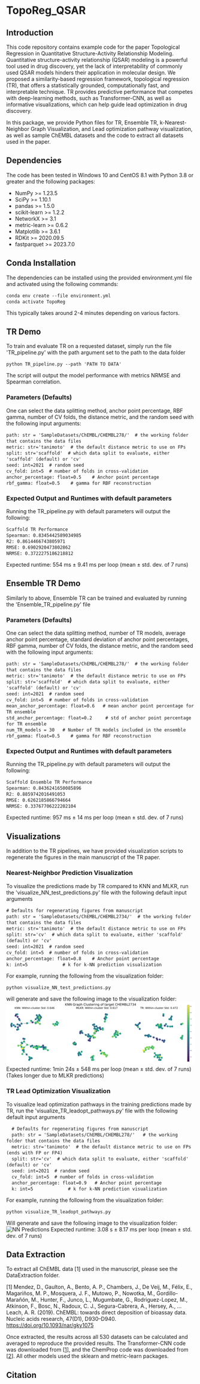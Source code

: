 # TopoReg_QSAR

## Introduction
This code repository contains example code for the paper Topological Regression in Quantitative Structure-Activity Relationship Modeling. Quantitative structure-activity relationship (QSAR) modeling is a powerful tool used in drug discovery, yet the lack of interpretability of commonly used QSAR models hinders their application in molecular design. 
We proposed a similarity-based regression framework, topological regression (TR), that offers a statistically grounded, computationally fast, and interpretable technique. TR provides predictive performance that competes with deep-learning methods, such as Transformer-CNN, as well as informative visualizations, which can help guide lead optimization in drug discovery. 

In this package, we provide Python files for TR, Ensemble TR, k-Nearest-Neighbor Graph Visualization, and Lead optimization pathway visualization, as well as sample ChEMBL datasets and the code to extract all datasets used in the paper.

   
## Dependencies
The code has been tested in Windows 10 and CentOS 8.1 with Python 3.8 or greater and the following packages:
* NumPy >= 1.23.5
* SciPy >= 1.10.1
* pandas >= 1.5.0
* scikit-learn >= 1.2.2
* NetworkX >= 3.1
* metric-learn >= 0.6.2
* Matplotlib >= 3.6.1
* RDKit >= 2020.09.5
* fastparquet >= 2023.7.0
## Conda Installation
The dependencies can be installed using the provided environment.yml file and activated using the following commands:
```
conda env create --file environment.yml
conda activate TopoReg
```
This typically takes around 2-4 minutes depending on various factors. 
## TR Demo
To train and evaluate TR on a requested dataset, simply run the file 'TR_pipeline.py' with the path argument set to the path to the data folder
```
python TR_pipeline.py --path 'PATH TO DATA'
```
The script will output the model performance with metrics NRMSE and Spearman correlation. 
### Parameters (Defaults)
One can select the data splitting method, anchor point percentage, RBF gamma, number of CV folds, the distance metric, and the random seed with the following input arguments:
```
path: str = 'SampleDatasets/ChEMBL/CHEMBL278/'  # the working folder that contains the data files
metric: str='tanimoto'  # the default distance metric to use on FPs
split: str='scaffold'  # which data split to evaluate, either 'scaffold' (default) or 'cv'
seed: int=2021  # random seed 
cv_fold: int=5  # number of folds in cross-validation
anchor_percentage: float=0.5    # Anchor point percentage
rbf_gamma: float=0.5    # gamma for RBF reconstruction
```
### Expected Output and Runtimes with default parameters
Running the TR_pipeline.py with default parameters will output the following:
```
Scaffold TR Performance
Spearman: 0.8345442589034985
R2: 0.8614466743805971
RMSE: 0.6902920473802862
NRMSE: 0.3722275186218812
```
Expected runtime: 554 ms ± 9.41 ms per loop (mean ± std. dev. of 7 runs)
## Ensemble TR Demo
Similarly to above, Ensemble TR can be trained and evaluated by running the 'Ensemble_TR_pipeline.py' file
### Parameters (Defaults)
One can select the data splitting method, number of TR models, average anchor point percentage, standard deviation of anchor point percentages, RBF gamma, number of CV folds, the distance metric, and the random seed with the following input arguments:
```
path: str = 'SampleDatasets/ChEMBL/CHEMBL278/'  # the working folder that contains the data files
metric: str='tanimoto'  # the default distance metric to use on FPs
split: str='scaffold'  # which data split to evaluate, either 'scaffold' (default) or 'cv'
seed: int=2021  # random seed 
cv_fold: int=5  # number of folds in cross-validation
mean_anchor_percentage: float=0.6   # mean anchor point percentage for TR ensemble
std_anchor_percentage: float=0.2     # std of anchor point percentage for TR ensemble
num_TR_models = 30   # Number of TR models included in the ensemble
rbf_gamma: float=0.5    # gamma for RBF reconstruction
```
### Expected Output and Runtimes with default parameters
Running the TR_pipeline.py with default parameters will output the following:
```
Scaffold Ensemble TR Performance
Spearman: 0.8436241650085896
R2: 0.8859742016491053
RMSE: 0.6262185866794664
NRMSE: 0.33767706222202104
```
Expected runtime: 957 ms ± 14 ms per loop (mean ± std. dev. of 7 runs)
## Visualizations
In addition to the TR pipelines, we have provided visualization scripts to regenerate the figures in the main manuscript of the TR paper. 
### Nearest-Neighbor Prediction Visualization
To visualize the predictions made by TR compared to KNN and MLKR, run the 'visualize_NN_test_predictions.py' file with the following default input arguments
```
# Defaults for regenerating figures from manuscript
path: str = 'SampleDatasets/ChEMBL/CHEMBL2734/'  # the working folder that contains the data files
metric: str='tanimoto'  # the default distance metric to use on FPs
split: str='cv'  # which data split to evaluate, either 'scaffold' (default) or 'cv'
seed: int=2021  # random seed 
cv_fold: int=5  # number of folds in cross-validation
anchor_percentage: float=0.8    # Anchor point percentage
k: int=5             # k for k-NN prediction visualization
```
For example, running the following from the visualization folder:
```
python visualize_NN_test_predictions.py
```
will generate and save the following image to the visualization folder:
![NN Predictions](https://github.com/Ribosome25/TopoReg_QSAR/blob/main/visualizations/visualize_NN_predictions_CHEMBL2734.png)
Expected runtime: 1min 24s ± 548 ms per loop (mean ± std. dev. of 7 runs) (Takes longer due to MLKR predictions)

### TR Lead Optimization Visualization
To visualize lead optimization pathways in the training predictions made by TR, run the 'visualize_TR_leadopt_pathways.py' file with the following default input arguments
```
  # Defaults for regenerating figures from manuscript
  path: str = 'SampleDatasets/ChEMBL/CHEMBL278/'   # the working folder that contains the data files
  metric: str='tanimoto'  # the default distance metric to use on FPs (ends with FP or FP4)
  split: str='cv'  # which data split to evaluate, either 'scaffold' (default) or 'cv'
  seed: int=2021  # random seed 
  cv_fold: int=5  # number of folds in cross-validation
  anchor_percentage: float=0.9   # Anchor point percentage
  k: int=5             # k for k-NN prediction visualization
```
For example, running the following from the visualization folder:
```
python visualize_TR_leadopt_pathways.py
```
Will generate and save the following image to the visualization folder:
![NN Predictions](https://github.com/Ribosome25/TopoReg_QSAR/blob/main/visualizations/lead_opt_pathway_CHEMBL278.png)
Expected runtime: 3.08 s ± 8.17 ms per loop (mean ± std. dev. of 7 runs)
## Data Extraction
To extract all ChEMBL data [1] used in the manuscript, please see the DataExtraction folder.

[1] Mendez, D., Gaulton, A., Bento, A. P., Chambers, J., De Veij, M., Félix, E., Magariños, M. P., Mosquera, J. F., Mutowo, P., Nowotka, M., Gordillo-Marañón, M., Hunter, F., Junco, L., Mugumbate, G., Rodriguez-Lopez, M., Atkinson, F., Bosc, N., Radoux, C. J., Segura-Cabrera, A., Hersey, A., … Leach, A. R. (2019). ChEMBL: towards direct deposition of bioassay data. Nucleic acids research, 47(D1), D930–D940. https://doi.org/10.1093/nar/gky1075

Once extracted, the results across all 530 datasets can be calculated and averaged to reproduce the provided results. The Transformer-CNN code was downloaded from [[1](https://github.com/bigchem/transformer-cnn)], and the ChemProp code was downloaded from [[2](https://github.com/chemprop/chemprop)]. All other models used the sklearn and metric-learn packages.
## Citation

